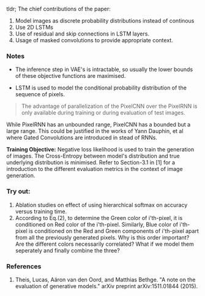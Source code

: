 tldr; The chief contributions of the paper:
1. Model images as discrete probability distributions instead of continous
2. Use 2D LSTMs
3. Use of residual and skip connections in LSTM layers.
4. Usage of masked convolutions to provide appropriate context.




### Notes
- The inference step in VAE's is intractable, so usually the lower bounds of these objective functions are maximised.

- LSTM is used to model the conditional probability distribution of the sequence of pixels.

> The advantage of parallelization of the PixelCNN over the PixelRNN is only available during training  or  during  evaluation  of  test  images.

While PixelRNN has an unbounded range, PixelCNN has a bounded but a large range. This could be justified in the works of Yann Dauphin, et al where Gated Convolutions are introduced in stead of RNNs.

**Training Objective:** Negative loss likelihood is used to train the generation of images. The Cross-Entropy between model's distribution and true underlying distribution is minimised. Refer to Section-3.1 in [1] for a introduction to the different evaluation metrics in the context of image generation.

### Try out:
1. Ablation studies on effect of using hierarchical softmax on accuracy versus training time. 
2. According to Eq.(2), to determine the Green color of i'th-pixel, it is conditioned on Red color of the i'th-pixel. Similarly, Blue color of i'th-pixel is conditioned on the Red and Green components of i'th-pixel apart from all the previously generated pixels. Why is this order important? Are the different colors necessarily correlated? What if we model them seperately and finally combine the three?


### References
1. Theis, Lucas, Aäron van den Oord, and Matthias Bethge. "A note on the evaluation of generative models." arXiv preprint arXiv:1511.01844 (2015).
